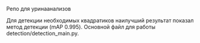 Репо для уринаанализов

Для детекции необходимых квадратиков наилучший результат показал метод детекции (mAP 0.995). Основной файл для работы  detection/detection_main.py. 
